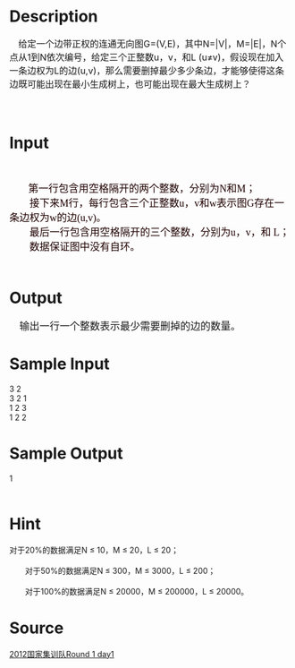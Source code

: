 
# Description

<div class="content"><p><span style="font-size: medium">　给定一个边带正权的连通无向图G=(V,E)，其中N=|V|，M=|E|，N个点从1到N依次编号，给定三个正整数u，v，和L (u≠v)，假设现在加入一条边权为L的边(u,v)，那么需要删掉最少多少条边，才能够使得这条边既可能出现在最小生成树上，也可能出现在最大生成树上？<br/>
</span></p>
<div class="pdcont" style="font-size: 12pt; color: rgb(32,0,0); font-family: &#39;Times New Roman&#39;, 宋体"><span style="font-size: medium">　</span></div></div>

# Input

<div class="content"><p></p>
<p></p>
<div class="pdcont" style="font-size: 12pt; color: rgb(32,0,0); font-family: &#39;Times New Roman&#39;, 宋体">
<div class="pdcont" style="font-size: 12pt; color: rgb(32,0,0); font-family: &#39;Times New Roman&#39;, 宋体"></div>
</div>
<p></p>
<p><br/>
</p>
<div class="pdcont" style="font-size: 12pt; color: rgb(32,0,0); font-family: &#39;Times New Roman&#39;, 宋体">　<font size="4">　第一行包含用空格隔开的两个整数，分别为N和M；<br/>
　　接下来M行，每行包含三个正整数u，v和w表示图G存在一条边权为w的边(u,v)。<br/>
　　最后一行包含用空格隔开的三个整数，分别为u，v，和 L；<br/>
　　数据保证图中没有自环。<br/>
</font>
<div class="pdcont" style="font-size: 12pt; color: rgb(32,0,0); font-family: &#39;Times New Roman&#39;, 宋体"><span style="font-size: medium">　</span></div>
</div></div>

# Output

<div class="content"><p><font size="4">　输出一行一个整数表示最少需要删掉的边的数量。<br/>
</font></p></div>

# Sample Input

<div class="content"><span class="sampledata">3 2<br/>
3 2 1<br/>
1 2 3<br/>
1 2 2<br/>
</span></div>

# Sample Output

<div class="content"><span class="sampledata">1<br/>
<br/>
</span></div>

# Hint

<div class="content"><p></p><p>对于20%的数据满足N ≤ 10，M ≤ 20，L ≤ 20；<br/><br/>
　　对于50%的数据满足N ≤ 300，M ≤ 3000，L ≤ 200；<br/><br/>
　　对于100%的数据满足N ≤ 20000，M ≤ 200000，L ≤ 20000。</p><p></p></div>

# Source

<div class="content"><p><a href="problemset.php?search=2012国家集训队Round 1 day1">2012国家集训队Round 1 day1</a></p></div>

